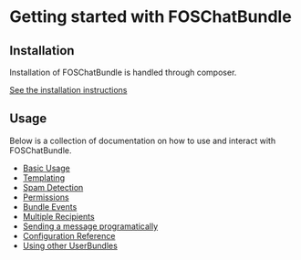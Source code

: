 Getting started with FOSChatBundle
=====================================

## Installation

Installation of FOSChatBundle is handled through composer.

[See the installation instructions](01-installation.md)

## Usage

Below is a collection of documentation on how to use and interact with FOSChatBundle.

- [Basic Usage](02-basic-usage.md)
- [Templating](03-templating.md)
- [Spam Detection](04-spam-detection.md)
- [Permissions](05-permissions.md)
- [Bundle Events](06-events.md)
- [Multiple Recipients](90-multiple-recipients.md)
- [Sending a message programatically](90-sending-a-message-programatically.md)
- [Configuration Reference](99-config-reference.md)
- [Using other UserBundles](99-using-other-user-bundles.md)
